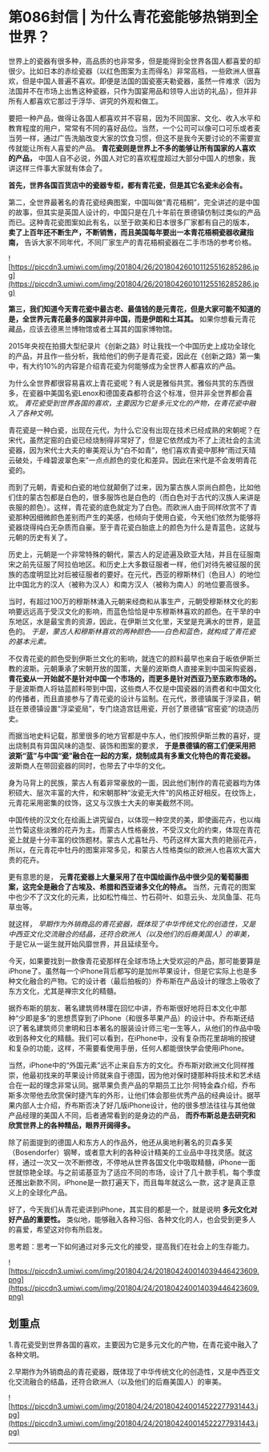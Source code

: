 # 第086封信 | 为什么青花瓷能够热销到全世界？

世界上的瓷器有很多种，高品质的也非常多，但是能得到全世界各国人都喜爱的却很少。比如日本的赤绘瓷器（以红色图案为主而得名）非常高档，一些欧洲人很喜欢，但是中国人普遍不喜欢。即便是法国的国瓷塞夫勒瓷器，虽然一件难求（因为法国并不在市场上出售这种瓷器，只作为国宴用品和领导人出访的礼品），但并非所有人都喜欢它那过于浮华、讲究的外观和做工。

要把一种产品，做得让各国人都喜欢并不容易，因为不同国家、文化、收入水平和教育程度的用户，常常有不同的喜好品位。当然，一个公司可以像可口可乐或者麦当劳一样，通过广告洗脑改变大家的饮食习惯，但这不是我今天要讨论的不需要宣传就能让所有人喜爱的产品。 **青花瓷则是世界上不多的能够让所有国家的人喜欢的产品，** 中国人自不必说，外国人对它的喜欢程度超过大部分中国人的想象，我讲这样三件事大家就有体会了。

 **首先，世界各国百货店中的瓷器专柜，都有青花瓷，但是其它名瓷未必会有。**

第二，全世界最著名的青花瓷经典图案，中国叫做“青花梧桐”，完全讲述的是中国的故事，但其实是英国人设计的，中国只是在几十年前在景德镇仿制过类似的产品而已。这种青花瓷图案如此有名，以至于欧美和日本很多厂家都有自己的版本， **卖了上百年还不断生产，不断销售，而且美国每年要出一本青花梧桐瓷器收藏指南，** 告诉大家不同年代，不同厂家生产的青花梧桐瓷器在二手市场的参考价格。

![https://piccdn3.umiwi.com/img/201804/26/201804260101125516285286.jpg](https://piccdn3.umiwi.com/img/201804/26/201804260101125516285286.jpg)

 **第三，我们知道今天青花瓷中最古老、最值钱的是元青花，但是大家可能不知道的是，全世界元青花最多的国家并非中国，而是伊朗和土耳其。** 如果你想看元青花藏品，应该去德黑兰博物馆或者土耳其的国家博物馆。

2015年央视在拍摄大型纪录片《创新之路》时让我找一个中国历史上成功全球化的产品，并且作一些分析，我给他们的例子是青花瓷，因此在《创新之路》第一集中，有大约10%的内容是介绍青花瓷为何能够成为全世界人都喜欢的产品。

为什么全世界都很容易喜欢上青花瓷呢？有人说是雅俗共赏。雅俗共赏的东西很多，在瓷器中美国名瓷Lenox和德国麦森都符合这个标准，但并非全世界都会喜欢。 *青花瓷受到世界各国的喜欢，主要因为它是多元文化的产物，在青花瓷中融入了各种文明。*

青花瓷是一种白瓷，出现在元代，为什么它没有出现在技术已经成熟的宋朝呢？在宋代，虽然定窑的白瓷已经烧制得非常好了，但是它依然成为不了上流社会的主流瓷器，因为宋代士大夫的审美观认为“白不如青”，他们喜欢青瓷中那种“雨过天晴云破处，千峰碧波翠色来”一点点颜色的变化和差异。因此在宋代是不会发明青花瓷的。

而到了元朝，青瓷和白瓷的地位就颠倒了过来，因为蒙古族人崇尚白颜色，比如他们住的蒙古包都是白色的，很多服饰也是白色的（而白色对于古代的汉族人来讲是丧服的颜色）。这样，青花瓷的底色就定为了白色。而欧洲人由于同样欣赏不了青瓷那种因细微颜色差别而产生的美感，也倾向于使用白瓷，今天他们依然为能够将瓷器烧得纯白无杂质而自豪。至于青花瓷白胎底上的颜色为什么是青蓝色，这就与元朝的历史有关了。

历史上，元朝是一个非常特殊的朝代，蒙古人的足迹遍及欧亚大陆，并且在征服南宋之前先征服了阿拉伯地区。和历史上大多数征服者一样，他们对待先被征服的民族的态度明显比对后被征服者的要好。在元代，西亚的穆斯林们（色目人）的地位比中国北方的汉人（被称为汉人）和南方汉人（被称为南人）的地位要高很多。

当时，有超过100万的穆斯林涌入元朝来经商和从事生产，元朝受穆斯林文化的影响要远远高于受汉文化的影响，而蓝色恰恰是中东穆斯林喜欢的颜色。在干旱的中东地区，水是最宝贵的资源，因此，在伊斯兰文化里，天堂是充满水的世界，是蓝色的。 *于是，蒙古人和穆斯林喜欢的两种颜色——白色和蓝色，就构成了青花瓷的基本元素。*

不仅青花瓷的颜色受到伊斯兰文化的影响，就连它的颜料最早也来自于皈依伊斯兰教的波斯。元朝秉承了宋朝开放的国策，大量的波斯商人直接来到中国采购瓷器， **青花瓷从一开始就不是针对中国一个市场的，而更多是针对西亚乃至东欧市场的。** 于是波斯商人将钴蓝颜料带到中国，这些商人不仅是中国瓷器的消费者和中国文化的传播者，而且直接参与了青花瓷的设计与监制。在元代，景德镇属于浮梁县，朝廷在景德镇设置“浮梁瓷局”，专门烧造宫廷用瓷，开创了景德镇“官窑瓷”的烧造历史。

而据当地史料记载，那里很多的地方官都是中东人，他们按照伊斯兰教的喜好，提出烧制具有异国风味的造型、装饰和图案的要求， **于是景德镇的窑工们便采用把波斯“蓝”与中国“瓷”融合在一起的方案，烧制成具有多重文化特色的青花瓷器。** 波斯商人在带回瓷器的同时，也带去了中华的文化。

身为马背上的民族，蒙古人有着非常豪放的一面，因此他们制作的青花瓷器均为体积硕大、层次丰富的大件，和宋朝那种“汝瓷无大件”的风格正好相反。在纹饰上，元青花采用密集的纹饰，这又与汉族士大夫的审美截然不同。

中国传统的汉文化在绘画上讲究留白，以体现一种空灵的美，即使画花卉，也以梅兰竹菊这些淡雅的花卉为主。而蒙古人性格豪放，不受汉文化的约束，体现在青花瓷上就是十分丰富的纹饰题材。蒙古人尤喜牡丹、芍药这样大富大贵的艳丽花卉，所以，在元青花中牡丹的图案非常多见，和蒙古人性格类似的欧洲人也喜欢大富大贵的花卉。

更有意思的是， **元青花瓷器上大量采用了在中国绘画作品中很少见的葡萄藤图案，这完全是融合了古埃及、希腊和西亚诸多文化的特点。** 当然，元青花的图案中也少不了汉文化的元素，比如松竹梅兰、竹石荷叶、如意云头、龙凤鱼藻、花鸟草虫等。

就这样， *早期作为外销商品的青花瓷器，既体现了中华传统文化的创造性，又是中西亚文化交流融合的结晶，还符合欧洲人（以及他们的后裔美国人）的审美，* 于是它从一诞生就开始风靡世界，并且延续至今。

今天，如果要找到一款像青花瓷那样在全球市场上大受欢迎的产品，那可能要算是iPhone了。虽然每一个iPhone背后都写的是加州苹果设计，但是它实际上也是多种文化融合的产物。它的设计者（最后拍板的）乔布斯在产品设计的理念上吸收了东方文化，尤其是禅宗文化的精髓。

据乔布斯的朋友、著名建筑师林璎在回忆中讲，乔布斯很好地将日本文化中那种“少即是多”的思想贯穿到了iPhone（和很多苹果产品）的设计中。乔布斯还结识了著名建筑师贝聿明和日本著名的服装设计师三宅一生等人，从他们的作品中吸收到各种文化的精髓。我们可以看到，在iPhone中，没有复杂而花里胡哨的按键和复杂的功能，这样，不需要看使用手册，任何人都能很快学会使用iPhone。

当然，iPhone中的“外国元素”远不止来自东方的文化。乔布斯对欧洲文化同样推崇，他最初找来的苹果设计师就来自于德国，因为他对保时捷那种将技术和艺术结合在一起的理念非常认同。据苹果负责产品的早期员工比尔·阿特金森介绍，乔布斯多次带他去欣赏保时捷汽车的外形，让他们体会那些优秀产品的经典设计。据苹果内部人士介绍，乔布斯否决了好几版iPhone设计，他的很多想法往往与其他做产品经理的美国人不同，后者通常看到的是身边的产品， **而乔布斯总是去研究和欣赏世界上的各种精品，眼界开阔得多。**

除了前面提到的德国人和东方人的作品外，他还从奥地利著名的贝森多芙（Bosendorfer）钢琴，或者意大利的各种设计精美的工业品中寻找灵感。就这样，通过一次又一次不断修改，不停地从世界各国文化中吸取精髓，iPhone一面世就惊艳全球。与之前诺基亚为了适应不同的市场，设计了几十款手机，每个季度还推出新款不同，iPhone是一款打遍天下，而且每年就这么一款，这才是真正意义上的全球化产品。

好了，今天我们从青花瓷讲到iPhone，其实目的都是一个，就是说明 **多元文化对好产品的重要性。** 类似地，能够融入各种习俗、各种文化的人，也会受到更多人的喜爱，希望这对你有所启发。

思考题：思考一下如何通过对多元文化的接受，提高我们在社会上的生存能力。

![https://piccdn3.umiwi.com/img/201804/24/201804240014039446423609.png](https://piccdn3.umiwi.com/img/201804/24/201804240014039446423609.png)

## 划重点

1.青花瓷受到世界各国的喜欢，主要因为它是多元文化的产物，在青花瓷中融入了各种文明。

2.早期作为外销商品的青花瓷器，既体现了中华传统文化的创造性，又是中西亚文化交流融合的结晶，还符合欧洲人（以及他们的后裔美国人）的审美。

![https://piccdn3.umiwi.com/img/201804/24/201804240014522277931443.jpg](https://piccdn3.umiwi.com/img/201804/24/201804240014522277931443.jpg)

---
